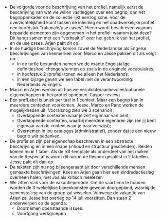 * De volgorde voor de beschrijving van het profiel, namelijk eerst de beschrijving van wat we willen vastleggen over een begrip, dan het begrippenkader en de collectie lijkt een logische. Voor de overzichtelijkheid komt tussen de inleiding en het daadwerkelijke profiel een hoofdstuk "rationale/use cases". Hierin wordt beschreven waarom bepaalde elementen zijn opgenomen in het profiel: waarom juist deze? Dit hangt samen met een "verhaaltje" over het gebruik van het profiel, en de use cases. Arjen pakt dit op.
* In de huidige beschrijving komen zowel de Nederlandse als Engelse beschrijvingen van kenmerken voor. Marco en Jesse pakken dit als volgt op:
  * In de turtle bestanden nemen we de exacte Engelstalige definities/toelichtingen/termen op zoals in de originele vocabulaires;
  *	in hoofdstuk 2 (profiel) tonen we alleen het Nederlands;
  *	in een bijlage geven we een tabel met de verantwoording: Nederlands vs Engels.
* Marco en Arjen werken uit hoe we verplichte/aanbevolen/optionele eigenschappen in het profiel opnemen. Casper reviewt
* Een prefLabel is uniek per taal in 1 context. Maar een begrip kan in meerdere contexten voorkomen. Jesse, Marco en Pano werken de mogelijkheden uit. Vooralsnog zien we 3 scenario’s:
  *	Overlappende contexten waar je zelf eigenaar van bent;
  *	Overlappende contexten, waarbij meerdere eigenaren zijn (en jij bent eigenaar van de context waar je naar verwijst);
  *	Overnemen in jou catalogus (administratief), zonder dat je een nieuw begrip wilt bedenken.
* De profielen zijn per eigenschap beschreven in een abstracte beschrijving en in een shape (inhoud en structuur gescheiden). Beiden komen nu in 1 tabel. Als de rdf-template als onderdeel van het maken van de Respec af is wordt dit ook in de Respec gesplitst in 2 tabellen. Jesse pakt dit dan op.
* De teksten zijn nu nog bijeengeraapt uit door verschillende mensen gemaakte beschrijvingen. Kees en Arjen gaan hier een eindredactieslag overheen halen, met Jos als kritisch meelezer.
* We zitten vlak voor de vakantieperiode. Om de vaart erin te houden worden de 3-wekelijkse bijeenkomsten gewoon doorgepland, waarbij de samenstelling van de groep zal wisselen. Vanwege de vakantie van Arjen zal Jesse het overleg op 14 juli voorzitten. Dan staan 2 onderwerpen op de agenda:
  * Doornemen openstaande issues.
  * Voortgang werkgroepen
